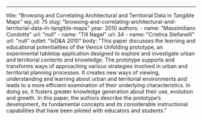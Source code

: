 ---
  title: "Browsing and Correlating Architectural and Territorial Data in Tangible Maps"
  wp_id: 75
  slug: "browsing-and-correlating-architectural-and-territorial-data-in-tangible-maps"
  year: 2010
  authors: 
    - 
      name: "Massimiliano Condotta"
      url: "null"
    - 
      name: "Till Nagel"
      url: 34
    - 
      name: "Cristina Stefanelli"
      url: "null"
  outlet: "IxD&A 2010"
  body: "This paper discusses the learning and educational potentialities of the Venice Unfolding prototype, an experimental tabletop application designed to explore and investigate urban and territorial contents and knowledge. The prototype supports and transforms ways of approaching various strategies involved in urban and territorial planning processes. It creates new ways of viewing, understanding and learning about urban and territorial environments and leads to a more efficient examination of their underlying characteristics. In doing so, it fosters greater knowledge generation about their use, evolution and growth. In this paper, the authors describe the prototype’s development, its fundamental concepts and its considerable instructional capabilities that have been piloted with educators and students."
